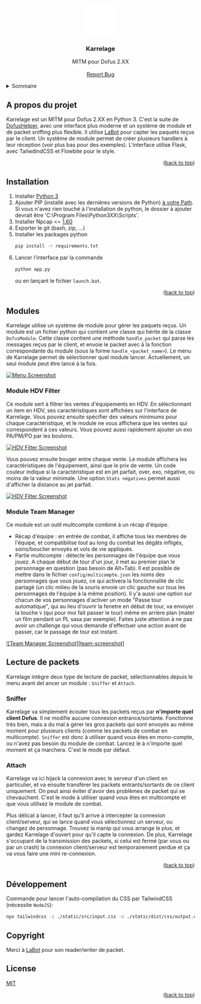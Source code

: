<a name="readme-top"></a>

<!-- PROJECT LOGO -->
<br />
<div align="center">
  <a href="https://github.com/JustNao/Karrelage">
    <img src="static/k-white-fill.svg" alt="Logo" width="80" height="80" fill="white">
  </a>

<h3 align="center">Karrelage</h3>

  <p align="center">
    MITM pour Dofus 2.XX
    <br />
    <br />
    <a href="https://github.com/JustNao/Karrelage/issues">Report Bug</a>
  </p>
</div>

<!-- TABLE OF CONTENTS -->
<details>
  <summary>Sommaire</summary>
  <ol>
    <li>
      <a href="#about-the-project">A propos du projet</a>
    </li>
    <li>
      <a href="#installation">Installation</a>
    </li>
    <li>
      <a href="#modules">Modules</a>
      <ul>
        <li><a href="#module-hdv">HDV Filter</a></li>
        <li><a href="#module-team-manager">Team Manager</a></li>
      </ul>
    </li>
    <li>
    <a href="#packet-read">Lecture de packets</a>
      <ul>
        <li><a href="#sniffer">Sniffer</a></li>
        <li><a href="#attach">Attach</a></li>
      </ul>
    </li>
    <li><a href="#dev">Développement</a></li>
    <li><a href="#copyright">Copyright</a></li>
    <li><a href="#license">Licence</a></li>
  </ol>
</details>

<!-- ABOUT THE PROJECT -->

## A propos du projet

<a name="about-the-project"></a>

Karrelage est un MITM pour Dofus 2.XX en Python 3. C'est la suite de [DofusHelper](https://github.com/JustNao/DofusHelper), avec une interface plus moderne et un système de module et de packet sniffing plus flexible. Il utilise [LaBot](https://github.com/louisabraham/LaBot) pour capter les paquets reçus par le client. Un système de module permet de créer plusieurs handlers à leur réception (voir plus bas pour des exemples). L'interface utilise Flask, avec TailwdindCSS et Flowbite pour le style.

<p align="right">(<a href="#readme-top">back to top</a>)</p>

<!-- GETTING STARTED -->

## Installation

<a name="installation"></a>

1. Installer [Python 3](https://www.python.org/downloads/)
2. Ajouter PIP (installé avec les dernières versions de Python) [à votre Path](https://www.architectryan.com/2018/03/17/add-to-the-path-on-windows-10/). Si vous n'avez rien touché à l'installation de python, le dossier à ajouter devrait être
   'C:\Program Files\Python3XX\Scripts'.
3. Installer Npcap <= [1.60](https://npcap.com/dist/npcap-1.60.exe)
4. Exporter le git (bash, zip, ...)
5. Installer les packages python
   ```sh
   pip install -r requirements.txt
   ```
6. Lancer l'interface par la commande
   ```sh
   python app.py
   ```
   ou en lançant le fichier `launch.bat`.
   <p align="right">(<a href="#readme-top">back to top</a>)</p>

<!-- USAGE EXAMPLES -->

## Modules

<a name="modules"></a>

Karrelage utilise un système de module pour gérer les paquets reçus. Un module est un fichier python qui contient une classe qui hérite de la classe `DofusModule`. Cette classe contient une méthode `handle_packet` qui parse les messages reçus par le client, et envoie le packet avec à la fonction correspondante du module (sous la forme `handle_<packet_name>`).
Le menu de Karrelage permet de sélectionner quel module lancer. Actuellement, un seul module peut être lancé à la fois.

[![Menu Screenshot][menu-screenshot]](https://example.com)

### Module HDV Filter

<a name="module-hdv"></a>

Ce module sert à filtrer les ventes d'équipements en HDV. En sélectionnant un item en HDV, ses caractéristiques sont affichées sur l'interface de Karrelage. Vous pouvez ensuite spécifier des valeurs minimums pour chaque caractéristique, et le module ne vous affichera que les ventes qui correspondent à ces valeurs. Vous pouvez aussi rapidement ajouter un exo PA/PM/PO par les boutons.

[![HDV Filter Screenshot][hdv-screenshot]](https://example.com)

Vous pouvez ensuite bouger entre chaque vente. Le module affichera les caractéristiques de l'équipement, ainsi que le prix de vente. Un code couleur indique si la caractéristique est en jet parfait, over, exo, négative, ou moins de la valeur minimale. Une option `Stats négatives` permet aussi d'afficher la distance au jet parfait.

[![HDV Filter Screenshot][hdv-screenshot2]](https://example.com)

### Module Team Manager

<a name="module-team-manager"></a>

Ce module est un outil multicompte combiné à un récap d'équipe.
- Récap d'équipe : en entrée de combat, il affiche tous les membres de l'équipe, et compatibilise tout au long du combat les dégâts infligés, soins/bouclier envoyés et vols de vie appliqués.
- Partie multicompte : détecte les personnages de l'équipe que vous jouez. A chaque début de tour d'un jour, il met au premier plan le personnage en question (pas besoin de Alt+Tab). Il est possible de mettre dans le fichier `config/multicompte.json` les noms des personnages que vous jouez, ce qui activera la fonctionnalité de clic partagé (un clic milieu de la souris envoie un clic gauche sur tous les personnages de l'équipe à la même position). Il y'a aussi une option sur chacun de vos personnages d'activer un mode "Passe tour automatique", qui au lieu d'ouvrir la fenetre en début de tour, va envoyer la touche `V` (qui pour moi fait passer le tour) même en arrière plan (mater un film pendant un PL sasa par exemple). Faites juste attention à ne pas avoir un challenge qui vous demande d'effectuer une action avant de passer, car le passage de tour est instant.

[![Team Manager Screenshot][team-screenshot]](https://example.com)

## Lecture de packets

<a name="packet-read"></a>

Karrelage intègre deux type de lecture de packet, sélectionnables depuis le menu avant del ancer un module : `Sniffer` et `Attach`.

### Sniffer

<a name="sniffer"></a>

Karrelage va simplement écouter tous les packets reçus par <b>n'importe quel client Dofus</b>. Il ne modifie aucune connexion entrance/sortante. Fonctionne très bien, mais a du mal à gérer les gros packets qui sont envoyés au même moment pour plusieurs clients (comme les packets de combat en multicompte). `Sniffer` est donc à utiliser quand vous êtes en mono-compte, ou n'avez pas besoin du module de combat. Lancez le à n'importe quel moment et ça marchera. C'est le mode par défaut.

### Attach

<a name="attach"></a>

Karrelage va ici hijack la connexion avec le serveur d'un client en particulier, et va ensuite transférer les packets entrants/sortants de ce client uniquement. On peut ainsi éviter d'avoir des problèmes de packet qui se chevauchent. C'est le mode à utiliser quand vous êtes en multicompte et que vous utilisez le module de combat.

Plus délicat à lancer, il faut qu'il arrive à intercepter la connexion client/serveur, qui se lance quand vous sélectionnez un serveur, ou changez de personnage. Trouvez la manip qui vous arrange le plus, et gardez Karrelage d'ouvert pour qu'il capte la connexion. De plus, Karrelage s'occupant de la transmission des packets, si celui est fermé (par vous ou par un crash) la connexion client/serveur est temporairement perdue et ça va vous faire une mini re-connexion.

<p align="right">(<a href="#readme-top">back to top</a>)</p>

## Développement

<a name="dev"></a>

Commande pour lancer l'auto-compilation du CSS par TailwindCSS (nécessite `NodeJS`):
```sh
npx tailwindcss -i ./static/src/input.css -o ./static/dist/css/output.css --watch
```

## Copyright

<a name="copyright"></a>

Merci à [LaBot](https://github.com/louisabraham/LaBot) pour son reader/writer de packet.

## License

<a name="license"></a>

[MIT](https://choosealicense.com/licenses/mit/)

<p align="right">(<a href="#readme-top">back to top</a>)</p>

<!-- MARKDOWN LINKS & IMAGES -->
<!-- https://www.markdownguide.org/basic-syntax/#reference-style-links -->

[menu-screenshot]: https://i.postimg.cc/kXNcDRHP/Screenshot-2023-03-21-183926.png
[hdv-screenshot]: https://i.postimg.cc/7Yk5d8cV/Screenshot-2023-03-21-183619.png
[hdv-screenshot2]: https://i.postimg.cc/cLGBFbMy/Screenshot-2023-03-21-183925.png
